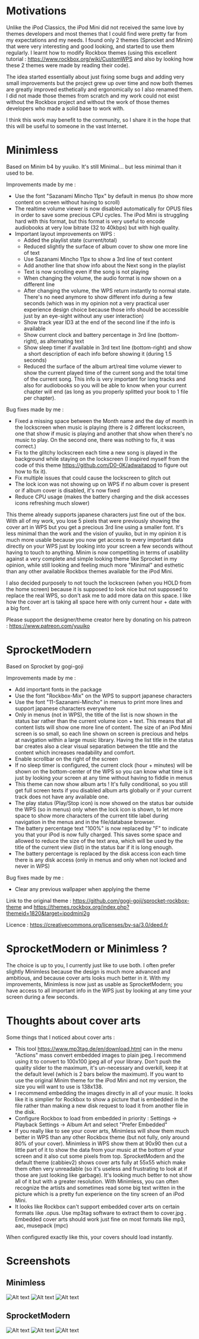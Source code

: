 # Motivations
Unlike the iPod Classics, the iPod Mini did not received the same love by themes developers and most themes that I could find were pretty far from my expectations and my needs. I found only 2 themes (Sprocket and Minim) that were very interesting and good looking, and started to use them regularly. I learnt how to modify Rockbox themes (using this excellent tutorial : https://www.rockbox.org/wiki/CustomWPS and also by looking how these 2 themes were made by reading their code).

The idea started essentially about just fixing some bugs and adding very small improvements but the project grew up over time and now both themes are greatly improved esthetically and ergonomically so I also renamed them. I did not made those themes from scratch and my work could not exist without the Rockbox project and without the work of those themes developers who made a solid base to work with.

I think this work may benefit to the community, so I share it in the hope that this will be useful to someone in the vast Internet.

# Minimless
Based on Minim b4 by yuuiko. It's still Minimal... but less minimal than it used to be.

Improvements made by me : 
- Use the font "Sazanami Mincho 11px" by default in menus (to show more content on screen without having to scroll)
- The realtime volume viewer is now disabled automatically for OPUS files in order to save some precious CPU cycles. The iPod Mini is struggling hard with this format, but this format is very useful to encode audiobooks at very low bitrate (32 to 40kbps) but with high quality.
- Important layout improvements on WPS : 
	- Added the playlist state (current/total)
	- Reduced slightly the surface of album cover to show one more line of text
	- Use Sazanami Mincho 11px to show a 3rd line of text content
	- Add another line that show info about the Next song in the playlist
	- Text is now scrolling even if the song is not playing
	- When changing the volume, the audio format is now shown on a different line
	- After changing the volume, the WPS return instantly to normal state. There's no need anymore to show different info during a few seconds (which was in my opinion not a very practical user experience design choice because those info should be accessible just by an eye-sight without any user interaction)
	- Show track year ID3 at the end of the second line if the info is available
	- Show current clock and battery percentage in 3rd line (bottom-right), as alternating text
	- Show sleep timer if available in 3rd text line (bottom-right) and show a short description of each info before showing it (during 1.5 seconds)
	- Reduced the surface of the album art/real time volume viewer to show the current played time of the current song and the total time of the current song. This info is very important for long tracks and also for audiobooks so you will be able to know when your current chapter will end (as long as you properly splitted your book to 1 file per chapter).

Bug fixes made by me : 
- Fixed a missing space between the Month name and the day of month in the lockscreen when music is playing (there is 2 different lockscreen, one that show if music is playing and another that show when there's no music to play. On the second one, there was nothing to fix, it was correct.)
- Fix to the glitchy lockscreen each time a new song is played in the background while staying on the lockscreen (I inspired myself from the code of this theme https://github.com/D0-0K/adwaitapod to figure out how to fix it).
- Fix multiple issues that could cause the lockscreen to glitch out
- The lock icon was not showing up on WPS if no album cover is present or if album cover is disabled, it's now fixed
- Reduce CPU usage (makes the battery charging and the disk accesses icons refreshing much slower)

This theme already supports japanese characters just fine out of the box.
With all of my work, you lose 5 pixels that were previously showing the cover art in WPS but you get a precious 3rd line using a smaller font. It's less minimal than the work and the vision of yuuiko, but in my opinion it is much more usable because you now get access to every important data directly on your WPS just by looking into your screen a few seconds without having to touch to anything. Minim is now competiting in terms of usability against a very complete and simple looking theme like Sprocket in my opinion, while still looking and feeling much more "Minimal" and esthetic than any other available Rockbox themes available for the iPod Mini.

I also decided purposely to not touch the lockscreen (when you HOLD from the home screen) because it is supposed to look nice but not supposed to replace the real WPS, so don't ask me to add more data on this space. I like how the cover art is taking all space here with only current hour + date with a big font.

Please support the designer/theme creator here by donating on his patreon : https://www.patreon.com/yuuiko

# SprocketModern
Based on Sprocket by gogi-goji

Improvements made by me : 
- Add important fonts in the package
- Use the font "Rockbox-Mix" on the WPS to support japanese characters
- Use the font "11-Sazanami-Mincho" in menus to print more lines and support japanese characters everywhere
- Only in menus (not in WPS), the title of the list is now shown in the status bar rather than the current volume icon + text. This means that all content lists will show one more line of content. The size of an iPod Mini screen is so small, so each line shown on screen is precious and helps at navigation within a large music library. Having the list title in the status bar creates also a clear visual separation between the title and the content which increases readability and comfort.
- Enable scrollbar on the right of the screen
- If no sleep timer is configured, the current clock (hour + minutes) will be shown on the bottom-center of the WPS so you can know what time is it just by looking your screen at any time without having to fiddle in menus
- This theme can now show album arts ! It's fully conditional, so you still get full screen texts if you disabled album arts globally or if your current track does not have any available one.
- The play status (Play/Stop icon) is now showed on the status bar outside the WPS (so in menus) only when the lock icon is shown, to let more space to show more characters of the current title label during navigation in the menus and in the file/database browser.
- The battery percentage text "100%" is now replaced by "F" to indicate you that your iPod is now fully charged. This saves some space and allowed to reduce the size of the text area, which will be used by the title of the current view (list) in the status bar if it is long enough.
- The battery percentage is replaced by the disk access icon each time there is any disk access (only in menus and only when not locked and never in WPS)

Bug fixes made by me : 
- Clear any previous wallpaper when applying the theme

Link to the original theme : https://github.com/gogi-goji/sprocket-rockbox-theme and https://themes.rockbox.org/index.php?themeid=1820&target=ipodmini2g

Licence : https://creativecommons.org/licenses/by-sa/3.0/deed.fr

# SprocketModern or Minimless ?
The choice is up to you, I currently just like to use both. I often prefer slightly Minimless because the design is much more advanced and ambitious, and because cover arts looks much better in it. With my improvements, Minimless is now just as usable as SprocketModern; you have access to all important info in the WPS just by looking at any time your screen during a few seconds.

# Thoughts about cover arts
Some things that I noticed about cover arts : 
- This tool https://www.mp3tag.de/en/download.html can in the menu "Actions" mass convert embedded images to plain jpeg. I recommend using it to convert to 100x100 jpeg all of your library. Don't push the quality slider to the maximum, it's un-necessary and overkill, keep it at the default level (which is 2 bars below the maximum). If you want to use the original Minim theme for the iPod Mini and not my version, the size you will want to use is 138x138.
- I recommend embedding the images directly in all of your music. It looks like it is simplier for Rockbox to show a picture that is embedded in the file rather than making a new disk request to load it from another file in the disk.
- Configure Rockbox to load from embedded in priority : Settings -> Playback Settings -> Album Art and select "Prefer Embedded"
- If you really like to see your cover arts, Minimless will show them much better in WPS than any other Rockbox theme (but not fully, only around 80% of your cover). Minimless in WPS show them at 90x90 then cut a little part of it to show the data from your music at the bottom of your screen and it also cut some pixels from top. SprocketModern and the default theme (cabbiev2) shows cover arts fully at 55x55 which make them often very unreadable (so it's useless and frustrating to look at if those are just looking like garbage). It's looking much better to not show all of it but with a greater resolution. With Minimless, you can often recognize the artists and sometimes read some big text written in the picture which is a pretty fun experience on the tiny screen of an iPod Mini.
- It looks like Rockbox can't support embedded cover arts on certain formats like .opus. Use mp3tag software to extract them to cover.jpg . Embedded cover arts should work just fine on most formats like mp3, aac, musepack (mpc)

When configured exactly like this, your covers should load instantly.

# Screenshots
## Minimless
![Alt text](Minimless/screenshots/1.png?raw=true "WPS1")
![Alt text](Minimless/screenshots/3.png?raw=true "WPS2")
![Alt text](Minimless/screenshots/2.png?raw=true "Home")

## SprocketModern
![Alt text](SprocketModern/screenshots/1.png?raw=true "Home")
![Alt text](SprocketModern/screenshots/2.png?raw=true "WPS")
![Alt text](SprocketModern/screenshots/3.png?raw=true "WPS with cover art")